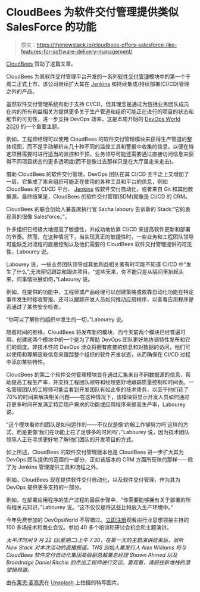 # CloudBees 为软件交付管理提供类似 SalesForce 的功能

> 原文：<https://thenewstack.io/cloudbees-offers-salesforce-like-features-for-software-delivery-management/>

[CloudBees](https://www.cloudbees.com/) 赞助了这篇文章。

CloudBees 为其软件交付管理平台开发的一系列[软件交付管理](https://www.cloudbees.com/software-delivery-management)模块中的第一个于周二正式上市，该公司继续扩大其在 [Jenkins](https://www.jenkins.io/) 和持续集成/持续部署(CI/CD)管理之外的产品。

虽然软件交付管理系统有助于支持 CI/CD，但其理念是通过为包括业务团队成员在内的所有利益相关方提供更多关于生产管道和组织可能正在进行的项目的状态和细节的可见性，进一步支持 DevOps 效率，这是本周开始的 [DevOps World 2020](https://experience.cloudbees.com/e/DevOpsWorld#About) 的一个重要主题。

例如，工程师经理可以使用 CloudBees 的软件交付管理模块来获得生产管道的整体视图，而不是手动解析从几十种不同的监控工具和警报中收集的信息，以便在特定项目需要时进行适当的监控和干预。业务领导可能还需要通过直接访问信息来获得不同项目状态的更多透明度(而不是像过去那样只是在大厅里走来走去)。

借助 CloudBees 的软件交付管理，DevOps 团队在其 CI/CD 主干之上又增加了一层。它集成了来自组织可能正在使用的各种工具和平台的信息，例如 CloudBees 的 CI/CD 平台、 [Jenkins](https://thenewstack.io/4-power-tips-to-get-jenkins-enterprise-ready/) 或软件交付自动化，或者来自 Git 和其他数据源。最终结果是，CloudBees 的软件交付管理(SDM)就像是 CI/CD 的 CRM。

CloudBees 的联合创始人兼首席执行官 Sacha laboury 告诉新的 Stack:“它的表现真的很像 Salesforce。”。

许多组织已经极大地提高了敏捷性，并成功地依靠 CI/CD 来提高软件更新和部署的节奏。然而，在这种情况下，当实现真正的敏捷性时，一些业务和工程团队领导可能缺乏对流程的直接控制以及他们需要的 CloudBees 软件交付管理提供的可见性，Labourey 说。

Labourey 说，一些业务团队领导或其他利益相关者有时可能不知道 CI/CD 中“发生了什么”,无法密切跟踪和跟进项目。“这些天来，你不能只是从隔间里抬起头来，问事情进展如何，”Labourey 说。

例如，在提供的功能中，工程师或产品经理可以创建策略或依靠自动化功能在特定事件发生时接收警报。还可以跟踪开发人员如何推动应用程序，以查看应用程序是否通过了某些安全检查。

“你可以了解你的组织中发生的一切，”Labourey 说。

随着时间的推移，CloudBees 将发布新的模块，而今天前两个模块已经普遍可用。创建这两个模块中的一个是为了帮助 DevOps 团队更好地协调特性发布和它们的调度。非技术性的 DevOps 涉众将拥有直接的信息和对数据的访问，他们可以使用和理解这些信息来跟踪整个组织的软件开发状态，从而确保在 CI/CD 过程中添加某些特性。

CloudBees 的第二个软件交付管理模块旨在通过汇集来自不同数据源的信息，帮助提高工程生产率，并支持工程团队领导和经理更好地跟踪质量控制和时间表。一名管理团队的工程师可能会看到开发团队有如此多的技术债务，以至于他们花了 70%的时间来解决相关问题——在这种情况下，该模块将显示开发人员如何通过花更多时间开发满足特定用户需求的功能或应用程序来提高生产率，Labourey 说。

“这个模块看你的团队是如何运作的——不仅仅是像‘约翰工作够努力吗’这样的方式，而是更像‘我们在功能上花了足够多的时间吗’，”Labourey 说，因为技术团队领导人正在寻求更好地了解他们团队的开发项目的方式。

如上所述，CloudBees 的软件交付管理版本也是 CloudBees 进一步扩大其为 DevOps 团队提供的范围的一部分，正如该版本的 CRM 方面所反映的那样——除了为 Jenkins 管理提供工具和流程之外。

例如，CloudBees 现在提供软件交付自动化，以及软件交付管理，作为其为 DevOps 提供更多支持的一部分。

例如，在部署应用程序的生产过程的最后步骤中，“你需要能够拥有关于部署的所有相关元知识，”Labourey 说。“这不仅仅是将这些比特放入生产环境中。”

今年免费参加的 DevOpsWorld 不容错过。[立即注册](https://www.cloudbees.com/devops-world/register?utm_source=NewStack&utm_medium=website&utm_campaign=dw2020)观看由行业思想领袖主持的 100 多场技术和商业会议。参加 40 多个培训和研讨会机会和主题演讲。

*太平洋时间 9 月 22 日(星期二)上午 7:30，在第一天的主题演讲结束后，收听 New Stack 对本次活动的直播报道。TNS 创始人兼发行人 Alex Williams 将与 CloudBees 软件交付自动化集团高级副总裁兼总经理 Shawn Ahmed 以及 Broadridge Daniel Ritchie 的杰出工程师进行交谈。要观看，请前往新堆栈的潜望镜频道。*

由[布莱恩·麦高恩](https://unsplash.com/@sushioutlaw?utm_source=unsplash&utm_medium=referral&utm_content=creditCopyText)在 [Unsplash](https://unsplash.com/s/photos/modules?utm_source=unsplash&utm_medium=referral&utm_content=creditCopyText) 上拍摄的特写图片。

<svg xmlns:xlink="http://www.w3.org/1999/xlink" viewBox="0 0 68 31" version="1.1"><title>Group</title> <desc>Created with Sketch.</desc></svg>